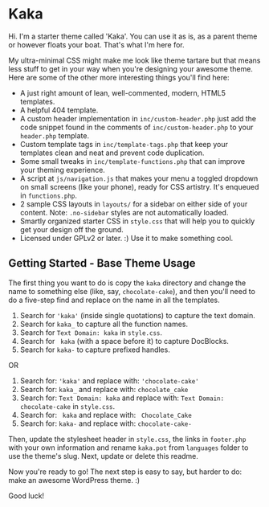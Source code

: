 Kaka
===

Hi. I'm a starter theme called 'Kaka'. You can use it as is, as a parent theme or however floats your boat. That's what I'm here for.

My ultra-minimal CSS might make me look like theme tartare but that means less stuff to get in your way when you're designing your awesome theme. Here are some of the other more interesting things you'll find here:

* A just right amount of lean, well-commented, modern, HTML5 templates.
* A helpful 404 template.
* A custom header implementation in `inc/custom-header.php` just add the code snippet found in the comments of `inc/custom-header.php` to your `header.php` template.
* Custom template tags in `inc/template-tags.php` that keep your templates clean and neat and prevent code duplication.
* Some small tweaks in `inc/template-functions.php` that can improve your theming experience.
* A script at `js/navigation.js` that makes your menu a toggled dropdown on small screens (like your phone), ready for CSS artistry. It's enqueued in `functions.php`.
* 2 sample CSS layouts in `layouts/` for a sidebar on either side of your content.
Note: `.no-sidebar` styles are not automatically loaded.
* Smartly organized starter CSS in `style.css` that will help you to quickly get your design off the ground.
* Licensed under GPLv2 or later. :) Use it to make something cool.

Getting Started - Base Theme Usage
----------------------------------

The first thing you want to do is copy the `kaka` directory and change the name to something else (like, say, `chocolate-cake`), and then you'll need to do a five-step find and replace on the name in all the templates.

1. Search for `'kaka'` (inside single quotations) to capture the text domain.
2. Search for `kaka_` to capture all the function names.
3. Search for `Text Domain: kaka` in `style.css`.
4. Search for <code>&nbsp;kaka</code> (with a space before it) to capture DocBlocks.
5. Search for `kaka-` to capture prefixed handles.

OR

1. Search for: `'kaka'` and replace with: `'chocolate-cake'`
2. Search for: `kaka_` and replace with: `chocolate_cake`
3. Search for: `Text Domain: kaka` and replace with: `Text Domain: chocolate-cake` in `style.css`.
4. Search for: <code>&nbsp;kaka</code> and replace with: <code>&nbsp;Chocolate_Cake</code>
5. Search for: `kaka-` and replace with: `chocolate-cake-`

Then, update the stylesheet header in `style.css`, the links in `footer.php` with your own information and rename `kaka.pot` from `languages` folder to use the theme's slug. Next, update or delete this readme.

Now you're ready to go! The next step is easy to say, but harder to do: make an awesome WordPress theme. :)

Good luck!
